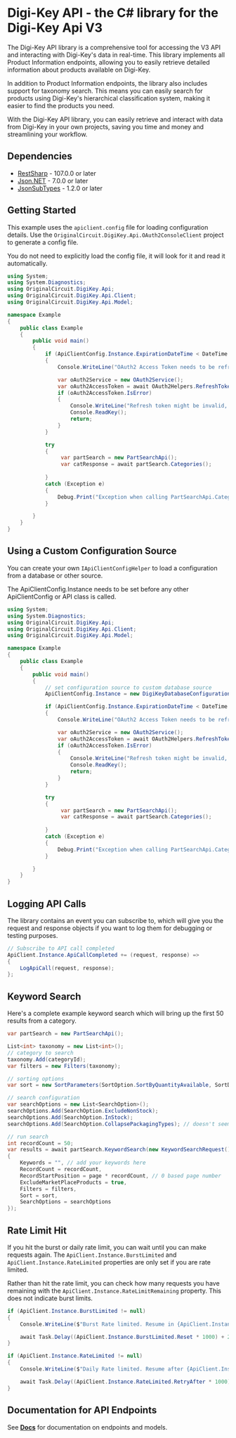 # Digi-Key API - the C# library for the Digi-Key Api V3

The Digi-Key API library is a comprehensive tool for accessing the V3 API and interacting with Digi-Key's data in real-time. This library implements all Product Information endpoints, allowing you to easily retrieve detailed information about products available on Digi-Key.


In addition to Product Information endpoints, the library also includes support for taxonomy search. This means you can easily search for products using Digi-Key's hierarchical classification system, making it easier to find the products you need.


With the Digi-Key API library, you can easily retrieve and interact with data from Digi-Key in your own projects, saving you time and money and streamlining your workflow. 


## Dependencies
- [RestSharp](https://www.nuget.org/packages/RestSharp) - 107.0.0 or later
- [Json.NET](https://www.nuget.org/packages/Newtonsoft.Json/) - 7.0.0 or later
- [JsonSubTypes](https://www.nuget.org/packages/JsonSubTypes/) - 1.2.0 or later

## Getting Started

This example uses the `apiclient.config` file for loading configuration details. Use the `OriginalCircuit.DigiKey.Api.OAuth2ConsoleClient` project to generate a config file.

You do not need to explicitly load the config file, it will look for it and read it automatically.


```csharp
using System;
using System.Diagnostics;
using OriginalCircuit.DigiKey.Api;
using OriginalCircuit.DigiKey.Api.Client;
using OriginalCircuit.DigiKey.Api.Model;

namespace Example
{
    public class Example
    {
        public void main()
        {
            if (ApiClientConfig.Instance.ExpirationDateTime < DateTime.Now)
            {
                Console.WriteLine("OAuth2 Access Token needs to be refreshed.");

                var oAuth2Service = new OAuth2Service();
                var oAuth2AccessToken = await OAuth2Helpers.RefreshTokenAsync();
                if (oAuth2AccessToken.IsError)
                {
                    Console.WriteLine("Refresh token might be invalid, token cannot refresh.");
                    Console.ReadKey();
                    return;
                }
            }

            try
            {
                 var partSearch = new PartSearchApi();
                 var catResponse = await partSearch.Categories();
           
            }
            catch (Exception e)
            {
                Debug.Print("Exception when calling PartSearchApi.Categories: " + e.Message );
            }

        }
    }
}
```

## Using a Custom Configuration Source

You can create your own `IApiClientConfigHelper` to load a configuration from a database or other source.

The ApiClientConfig.Instance needs to be set before any other ApiClientConfig or API class is called.

```csharp
using System;
using System.Diagnostics;
using OriginalCircuit.DigiKey.Api;
using OriginalCircuit.DigiKey.Api.Client;
using OriginalCircuit.DigiKey.Api.Model;

namespace Example
{
    public class Example
    {
        public void main()
        {   
            // set configuration source to custom database source
            ApiClientConfig.Instance = new DigiKeyDatabaseConfiguration();

            if (ApiClientConfig.Instance.ExpirationDateTime < DateTime.Now)
            {
                Console.WriteLine("OAuth2 Access Token needs to be refreshed.");

                var oAuth2Service = new OAuth2Service();
                var oAuth2AccessToken = await OAuth2Helpers.RefreshTokenAsync();
                if (oAuth2AccessToken.IsError)
                {
                    Console.WriteLine("Refresh token might be invalid, token cannot refresh.");
                    Console.ReadKey();
                    return;
                }
            }

            try
            {
                 var partSearch = new PartSearchApi();
                 var catResponse = await partSearch.Categories();
           
            }
            catch (Exception e)
            {
                Debug.Print("Exception when calling PartSearchApi.Categories: " + e.Message );
            }

        }
    }
}
```

## Logging API Calls

The library contains an event you can subscribe to, which will give you the request and response objects if you want to log them for debugging or testing purposes.

```csharp
// Subscribe to API call completed
ApiClient.Instance.ApiCallCompleted += (request, response) =>
{
    LogApiCall(request, response);
};
```


## Keyword Search
Here's a complete example keyword search which will bring up the first 50 results from a category.
```csharp
var partSearch = new PartSearchApi();

List<int> taxonomy = new List<int>();
// category to search
taxonomy.Add(categoryId);
var filters = new Filters(taxonomy);

// sorting options
var sort = new SortParameters(SortOption.SortByQuantityAvailable, SortDirection.Descending, 0);

// search configuration
var searchOptions = new List<SearchOption>();
searchOptions.Add(SearchOption.ExcludeNonStock);
searchOptions.Add(SearchOption.InStock);
searchOptions.Add(SearchOption.CollapsePackagingTypes); // doesn't seem to do anything

// run search
int recordCount = 50;
var results = await partSearch.KeywordSearch(new KeywordSearchRequest()
{
    Keywords = "", // add your keywords here
    RecordCount = recordCount,
    RecordStartPosition = page * recordCount, // 0 based page number
    ExcludeMarketPlaceProducts = true,
    Filters = filters,
    Sort = sort,
    SearchOptions = searchOptions
});
```

## Rate Limit Hit
If you hit the burst or daily rate limit, you can wait until you can make requests again. The `ApiClient.Instance.BurstLimited` and `ApiClient.Instance.RateLimited` properties are only set if you are rate limited.

Rather than hit the rate limit, you can check how many requests you have remaining with the `ApiClient.Instance.RateLimitRemaining` property. This does not indicate burst limits.

```csharp
if (ApiClient.Instance.BurstLimited != null)
{
    Console.WriteLine($"Burst Rate limited. Resume in {ApiClient.Instance.BurstLimited.Reset}.");

    await Task.Delay((ApiClient.Instance.BurstLimited.Reset * 1000) + 2000);
}

if (ApiClient.Instance.RateLimited != null)
{
    Console.WriteLine($"Daily Rate limited. Resume after {ApiClient.Instance.RateLimited.ResetTime} GMT.");

    await Task.Delay((ApiClient.Instance.RateLimited.RetryAfter * 1000) + 60000);
}
```

<a name="documentation-for-api-endpoints"></a>
## Documentation for API Endpoints

See [**Docs**](docs/) for documentation on endpoints and models.
